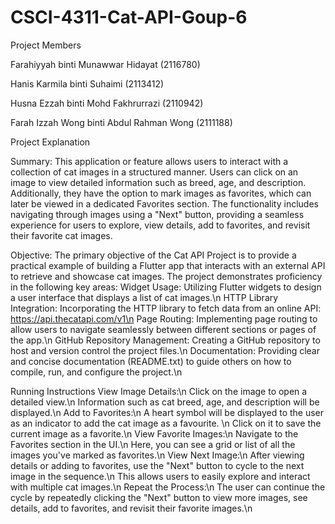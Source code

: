 # CSCI-4311-Cat-API-Goup-6

Project Members

Farahiyyah binti Munawwar Hidayat (2116780)

Hanis Karmila binti Suhaimi (2113412)

Husna Ezzah binti Mohd Fakhrurrazi (2110942)

Farah Izzah Wong binti Abdul Rahman Wong (2111188)

Project Explanation

Summary:
This application or feature allows users to interact with a collection of cat images in a structured manner.
Users can click on an image to view detailed information such as breed, age, and description.
Additionally, they have the option to mark images as favorites, which can later be viewed in a dedicated Favorites section.
The functionality includes navigating through images using a "Next" button, providing a seamless experience for users to explore, view details, add to favorites, and revisit their favorite cat images.

Objective:
The primary objective of the Cat API Project is to provide a practical example of building a Flutter app that interacts with an external API to retrieve and showcase cat images. The project demonstrates proficiency in the following key areas:
Widget Usage:
Utilizing Flutter widgets to design a user interface that displays a list of cat images.\n
HTTP Library Integration:
Incorporating the HTTP library to fetch data from an online API: https://api.thecatapi.com/v1\n
Page Routing:
Implementing page routing to allow users to navigate seamlessly between different sections or pages of the app.\n
GitHub Repository Management:
Creating a GitHub repository to host and version control the project files.\n
Documentation:
Providing clear and concise documentation (README.txt) to guide others on how to compile, run, and configure the project.\n

Running Instructions
View Image Details:\n
Click on the image to open a detailed view.\n
Information such as cat breed, age, and description will be displayed.\n
Add to Favorites:\n
A heart symbol will be displayed to the user as an indicator to add the cat image as a favourite. \n
Click on it to save the current image as a favorite.\n
View Favorite Images:\n
Navigate to the Favorites section in the UI.\n
Here, you can see a grid or list of all the images you've marked as favorites.\n
View Next Image:\n
After viewing details or adding to favorites, use the "Next" button to cycle to the next image in the sequence.\n
This allows users to easily explore and interact with multiple cat images.\n
Repeat the Process:\n
The user can continue the cycle by repeatedly clicking the "Next" button to view more images, see details, add to favorites, and revisit their favorite images.\n
